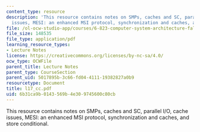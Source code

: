 ```yaml
---
content_type: resource
description: 'This resource contains notes on SMPs, caches and SC, parallel I/O, cache
  issues, MESI: an enhanced MSI protocol, synchronization and caches, and store conditional.'
file: /ol-ocw-studio-app/courses/6-823-computer-system-architecture-fall-2005/6b31ca9b0143569b4e309745600c80cb_l17_cc.pdf
file_size: 148535
file_type: application/pdf
learning_resource_types:
- Lecture Notes
license: https://creativecommons.org/licenses/by-nc-sa/4.0/
ocw_type: OCWFile
parent_title: Lecture Notes
parent_type: CourseSection
parent_uid: 5017895b-3c66-fd04-4111-19382827a0b9
resourcetype: Document
title: l17_cc.pdf
uid: 6b31ca9b-0143-569b-4e30-9745600c80cb
---
```

This resource contains notes on SMPs, caches and SC, parallel I/O, cache issues, MESI: an enhanced MSI protocol, synchronization and caches, and store conditional.
